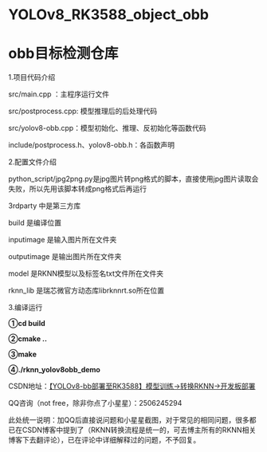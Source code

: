 # YOLOv8_RK3588_object_obb

# **obb目标检测仓库**

1.项目代码介绍

src/main.cpp ：主程序运行文件

src/postprocess.cpp: 模型推理后的后处理代码

src/yolov8-obb.cpp：模型初始化、推理、反初始化等函数代码

include/postprocess.h、yolov8-obb.h：各函数声明

2.配置文件介绍

python_script/jpg2png.py是jpg图片转png格式的脚本，直接使用jpg图片读取会失败，所以先用该脚本转成png格式后再运行

3rdparty 中是第三方库

build 是编译位置

inputimage 是输入图片所在文件夹

outputimage 是输出图片所在文件夹

model 是RKNN模型以及标签名txt文件所在文件夹

rknn_lib 是瑞芯微官方动态库librknnrt.so所在位置

3.编译运行

**①cd build**

**②cmake ..**

**③make**

**④./rknn_yolov8obb_demo**





CSDN地址：[【YOLOv8-bb部署至RK3588】模型训练→转换RKNN→开发板部署](https://blog.csdn.net/A_l_b_ert/article/details/149288763?spm=1001.2014.3001.5501)


QQ咨询（not free，除非你点了小星星）：2506245294

此处统一说明：加QQ后直接说问题和小星星截图，对于常见的相同问题，很多都已在CSDN博客中提到了（RKNN转换流程是统一的，可去博主所有的RKNN相关博客下去翻评论），已在评论中详细解释过的问题，不予回复。
